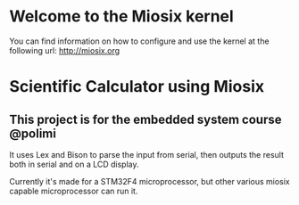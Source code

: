 
# Welcome to the Miosix kernel

You can find information on how to configure and use the kernel
at the following url: http://miosix.org

# Scientific Calculator using Miosix
## This project is for the embedded system course @polimi

It uses Lex and Bison to parse the input from serial, then outputs the result both in serial and on a LCD display.

Currently it's made for a STM32F4 microprocessor, but other various miosix capable microprocessor can run it.
